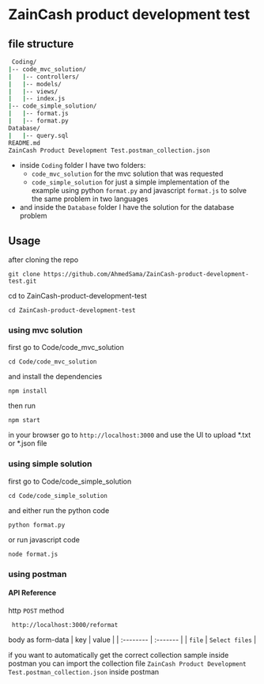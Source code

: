 
# ZainCash product development test




## file structure

```bash
 Coding/
|-- code_mvc_solution/
|   |-- controllers/
|   |-- models/
|   |-- views/
|   |-- index.js
|-- code_simple_solution/
|   |-- format.js
|   |-- format.py
Database/
|   |-- query.sql
README.md
ZainCash Product Development Test.postman_collection.json
```
- inside `Coding` folder I have two folders:
    - `code_mvc_solution` for the mvc solution that was requested
    - `code_simple_solution` for just a simple implementation of the example using python `format.py` and javascript `format.js` to solve the same problem in two languages
- and inside the `Database` folder I have the solution for the database problem

## Usage

after cloning the repo
```
git clone https://github.com/AhmedSama/ZainCash-product-development-test.git
```
cd to ZainCash-product-development-test
```
cd ZainCash-product-development-test
```

### using mvc solution
first go to Code/code_mvc_solution
```
cd Code/code_mvc_solution
```
and install the dependencies
```
npm install
```
then run
```
npm start
```
in your browser go to `http://localhost:3000` and use the UI to upload *.txt or *.json file

### using simple solution

first go to Code/code_simple_solution
```
cd Code/code_simple_solution
```
and either run the python code 

```
python format.py
```

or run javascript code

```
node format.js
```



### using postman
#### API Reference

http `POST` method
```http
 http://localhost:3000/reformat
```
body as form-data
| key | value     |
| :-------- | :------- |
| `file` | `Select files` |

if you want to automatically get the correct collection sample inside postman
you can import the collection file `ZainCash Product Development Test.postman_collection.json` inside postman 







